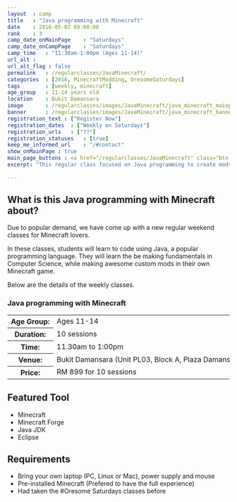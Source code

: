 ```yaml
---
layout	: camp
title 	: "Java programming with Minecraft"
date  	: 2016-05-02 09:00:00
rank    : 3
camp_date_onMainPage 	: "Saturdays"
camp_date_onCampPage 	: "Saturdays"
camp_time	: "11:30am-1:00pm (Ages 11-14)"
url_alt : 
url_alt_flag : false
permalink   : /regularclasses/JavaMinecraft/
categories  : [2016, MinecraftModding, OresomeSaturdays]
tags    	: [weekly, minecraft]
age_group 	: 11-14 years old
location	: Bukit Damansara
image		: /regularclasses/images/JavaMinecraft/java_minecraft_mainpage.png
banner		: /regularclasses/images/JavaMinecraft/java_minecraft_banner.png
registration_text : ["Register Now"]
registration_dates	: ["Weekly on Saturdays"]
registration_urls	: ["??"]
registration_statuses	: [true]
keep_me_informed_url	: "/#contact"
show_onMainPage : true
main_page_buttons : <a href="/regularclasses/JavaMinecraft" class="btn btn-lg pad-c btn-primary-pale">Learn more</a>
excerpt: "This regular class focused on Java programming to create mods in Minecraft. It runs every Saturday"
 
---
```


<h2>What is this Java programming with Minecraft about? </h2>
Due to popular demand, we have come up with a new regular weekend classes for Minecraft lovers. 

In these classes, students will learn to code using Java, a popular programming language. They will learn the be making fundamentals in Computer Science, while making awesome custom mods in their own Minecraft game. 

Below are the details of the weekly classes.

<h3>Java programming with Minecraft</h3>
<table style="white-space: nowrap">
    <col width="13%" />
    <col width="87%" />
    <tr>
        <th>Age Group:</th>
        <td>Ages 11-14</td>
    </tr>
    <tr>
        <th>Duration:</th>
        <td>10 sessions</td>
    </tr>
    <tr>
        <th>Time:</th>
        <td>11.30am to 1:00pm </td>
    </tr>
    <tr>
        <th>Venue:</th>
        <td>Bukit Damansara (Unit PL03, Block A, Plaza Damansara, Damansara Heights)</td>
    </tr>
    <tr>
        <th>Price:</th>
        <td>RM 899 for 10 sessions </td>
    </tr>
</table>

   
<h2>Featured Tool</h2>
<ul>
<li> Minecraft </li>
<li> Minecraft Forge </li>
<li> Java JDK </li>
<li> Eclipse </li>
</ul>

<h2>Requirements</h2>
<ul>
<li> Bring your own laptop (PC, Linux or Mac), power supply and mouse</li>
<li> Pre-installed Minecraft (Prefered to have the full experience)
<li> Had taken the #Oresome Saturdays classes before </li>
</ul>